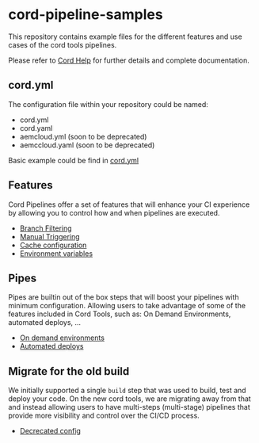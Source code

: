 # cord-pipeline-samples

This repository contains example files for the different features and use cases of the cord tools pipelines.

Please refer to [Cord Help](https://help.cord.tools/cord/Cord-Pipes-User-Documentation.1657209225.html) for further details and complete documentation.

## cord.yml

The configuration file within your repository could be named:

* cord.yml
* cord.yaml
* aemcloud.yml (soon to be deprecated)
* aemccloud.yaml (soon to be deprecated)

Basic example could be find in [cord.yml](cord.yml)


## Features

Cord Pipelines offer a set of features that will enhance your CI experience by allowing you to control how and when pipelines are executed.

* [Branch Filtering](branch-filtering/cord.yml)
* [Manual Triggering](manual-trigger/cord.yml)
* [Cache configuration](cache/cord.yml)
* [Environment variables](environment-variables/cord.yml)


## Pipes

Pipes are builtin out of the box steps that will boost your pipelines with minimum configuration. Allowing users to take advantage of some of the features included in Cord Tools, such as: On Demand Environments, automated deploys, ...

* [On demand environments](pipes/on-demand-environment/cord.yml)
* [Automated deploys](pipes/deploy/cord.yml)

## Migrate for the old build

We initially supported a single `build` step that was used to build, test and deploy your code. On the new cord tools, we are migrating away from that and instead allowing users to have multi-steps (multi-stage) pipelines that provide more visibility and control over the CI/CD process.

* [Decrecated config](deprecated/aemcloud.yml) 

